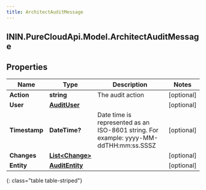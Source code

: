 ```yaml
---
title: ArchitectAuditMessage
---
```

## ININ.PureCloudApi.Model.ArchitectAuditMessage

## Properties

|Name | Type | Description | Notes|
|------------ | ------------- | ------------- | -------------|
| **Action** | **string** | The audit action | [optional] |
| **User** | [**AuditUser**](AuditUser.html) |  | [optional] |
| **Timestamp** | **DateTime?** | Date time is represented as an ISO-8601 string. For example: yyyy-MM-ddTHH:mm:ss.SSSZ | [optional] |
| **Changes** | [**List&lt;Change&gt;**](Change.html) |  | [optional] |
| **Entity** | [**AuditEntity**](AuditEntity.html) |  | [optional] |
{: class="table table-striped"}


